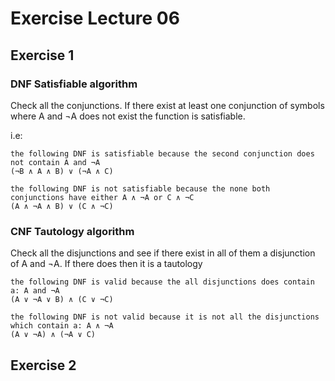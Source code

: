 # Exercise Lecture 06
## Exercise 1
### DNF Satisfiable algorithm

Check all the conjunctions. If there exist at least one conjunction of symbols where A and ¬A does not exist the function is satisfiable.

i.e:

    the following DNF is satisfiable because the second conjunction does not contain A and ¬A
    (¬B ∧ A ∧ B) ∨ (¬A ∧ C)
    
    the following DNF is not satisfiable because the none both conjunctions have either A ∧ ¬A or C ∧ ¬C
    (A ∧ ¬A ∧ B) ∨ (C ∧ ¬C)

### CNF Tautology algorithm

Check all the disjunctions and see if there exist in all of them a disjunction of A and ¬A. If there does then it is a tautology

    the following DNF is valid because the all disjunctions does contain a: A and ¬A
    (A ∨ ¬A ∨ B) ∧ (C ∨ ¬C)
    
    the following DNF is not valid because it is not all the disjunctions which contain a: A ∧ ¬A
    (A ∨ ¬A) ∧ (¬A ∨ C)

## Exercise 2
